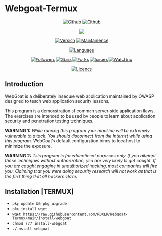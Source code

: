 # Webgoat-Termux

<p align="center">
<a href="https://github.com/rdxlr"><img title="Github" src="https://img.shields.io/badge/rdxlr-grey?style=for-the-badge&logo=github"></a>
<a href="https://github.com/rdxlr/Webgoat-Termux"><img title="Github" src="https://img.shields.io/badge/Webgoat_Termux-red?style=for-the-badge"></a>
</p>

<p align="center">
<img src="https://raw.githubusercontent.com/RDXLR/Webgoat-Termux/main//Webgoat-Termux-poster.png">
</p>

<p align="center">
<a href="https://github.com/RDXLR/Webgoat-Termux"><img title="Version" src="https://img.shields.io/badge/Version-8.2.2-red.svg"></a>
<a href="https://github.com/RDXLR/Webgoat-Termux"><img title="Maintainence" src="https://img.shields.io/badge/Maintained%3F-yes-green.svg"></a>
</p>

<p align="center">
<a href="https://github.com/rdxlr"><img title="Language" src="https://img.shields.io/badge/Made%20with-Bash-1f425f.svg?v=103"></a>
</p>

<p align="center">
<a href="https://github.com/rdxlr"><img title="Followers" src="https://img.shields.io/github/followers/rdxlr?color=blue&style=flat-square"></a>
<a href="https://github.com/rdxlr/Webgoat-Termux"><img title="Stars" src="https://img.shields.io/github/stars/rdxlr/Webgoat-Termux?color=red&style=flat-square"></a>
<a href="https://github.com/rdxlr/Webgoat-Termux"><img title="Forks" src="https://img.shields.io/github/forks/rdxlr/Webgoat-Termux?color=red&style=flat-square"></a>
<a href="https://github.com/rdxlr/Webgoat-Termux"><img title="Issues" src="https://img.shields.io/github/issues/rdxlr/Webgoat-Termux?color=red&style=flat-square"></a>
<a href="https://github.com/rdxlr/Webgoat-Termux"><img title="Watching" src="https://img.shields.io/github/watchers/rdxlr/Webgoat-Termux?label=Watchers&color=red&style=flat-square"></a>
</p>

<p align="center">
<a href="https://github.com/RDXLR/Webgoat-Termux/blob/main/LICENSE"><img title="Licence" src="https://img.shields.io/badge/License-MIT LICENCE-blue.svg"></a>
</p>

## Introduction

WebGoat is a deliberately insecure web application maintained by [OWASP](http://www.owasp.org/) designed to teach web
application security lessons.

This program is a demonstration of common server-side application flaws. The
exercises are intended to be used by people to learn about application security and
penetration testing techniques.

**WARNING 1:** *While running this program your machine will be extremely
vulnerable to attack. You should disconnect from the Internet while using
this program.*  WebGoat's default configuration binds to localhost to minimize
the exposure.

**WARNING 2:** *This program is for educational purposes only. If you attempt
these techniques without authorization, you are very likely to get caught. If
you are caught engaging in unauthorized hacking, most companies will fire you.
Claiming that you were doing security research will not work as that is the
first thing that all hackers claim.*

## Installation [TERMUX]
* `pkg update && pkg upgrade`
* `pkg install wget`
* `wget https://raw.githubusercontent.com/RDXLR/Webgoat-Termux/main/install-webgoat`
* `chmod 777 install-webgoat`
* `./install-webgoat`

